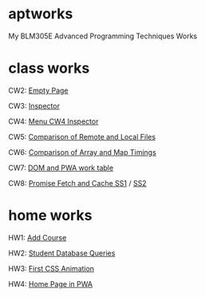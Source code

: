 # aptworks

My BLM305E Advanced Programming Techniques Works

# class works

CW2: [Empty Page](https://sahinalcin.github.io/aptworks/sahincw2)

CW3: [Inspector](https://sahinalcin.github.io/aptworks/inspector.html)

CW4: [Menu CW4 Inspector](https://sahinalcin.github.io/aptworks/work/index.html)

CW5: [Comparison of Remote and Local Files](https://sahinalcin.github.io/aptworks/CW5/Comparison.html)

CW6: [Comparison of Array and Map Timings](https://sahinalcin.github.io/aptworks/CW6/Timing.html)

CW7: [DOM and PWA work table](https://sahinalcin.github.io/aptworks/CW7/table.html)

CW8: [Promise Fetch and Cache SS1](https://sahinalcin.github.io/aptworks/CW8/CW8_ss1.PNG) / [SS2](https://sahinalcin.github.io/aptworks/CW8/CW8_ss2.PNG)

# home works

HW1: [Add Course](https://sahinalcin.github.io/aptworks/SahinHW1)

HW2: [Student Database Queries](https://sahinalcin.github.io/aptworks/HW2/Database.html)

HW3: [First CSS Animation](https://sahinalcin.github.io/aptworks/HW3/myfirstAnimation.html)

HW4: [Home Page in PWA](https://sahinalcin.github.io/aptworks/index.html)
